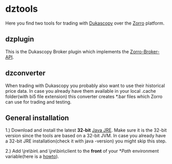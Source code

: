 # dztools

Here you find two tools for trading with [Dukascopy](http://www.dukascopy.com) over the [Zorro](http://www.takemoneyfromtherichandgiveittothepoor.com/) platform.

## dzplugin

This is the Dukascopy Broker plugin which implements the [Zorro-Broker-API](http://www.zorro-trader.com/manual/en/brokerplugin.htm).

## dzconverter

When trading with Dukascopy you probably also want to use their historical price data. In case you already have them available in your local .cache folder(with bi5 file extension) this converter creates *.bar files which Zorro can use for trading and testing.

## General installation

1.) Download and install the latest **32-bit** [Java JRE](http://www.oracle.com/technetwork/java/javase/downloads/jre8-downloads-2133155.html). Make sure it is the 32-bit version since the tools are based on a 32-bit JVM. In case you already have a 32-bit JRE installation(check it with java -version) you might skip this step.

2.) Add <yourJREintsallPath>\jre\bin\ and <yourJREintsallPath>\jre\bin\client to the **front** of your **Path* environment variable(here is a [howto](http://www.computerhope.com/issues/ch000549.htm)).
